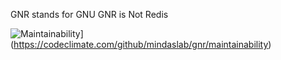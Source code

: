 GNR stands for GNU GNR is Not Redis

![Maintainability](https://api.codeclimate.com/v1/badges/d83393aae897ad8814f2/maintainability)](https://codeclimate.com/github/mindaslab/gnr/maintainability)
